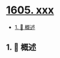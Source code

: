# [1605. xxx](https://github.com/Tdahuyou/TNotes.leetcode/tree/main/notes/1605.%20xxx)

<!-- region:toc -->

- [1. 📝 概述](#1--概述)

<!-- endregion:toc -->

## 1. 📝 概述
